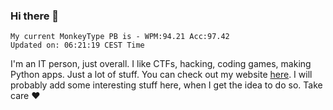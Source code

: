 ### Hi there 👋
<!-- PB START -->
```
My current MonkeyType PB is - WPM:94.21 Acc:97.42
Updated on: 06:21:19 CEST Time
```
<!-- PB END -->
I'm an IT person, just overall. I like CTFs, hacking, coding games, making Python apps. Just a lot of stuff.
You can check out my website [here](https://skill3472.github.io/).
I will probably add some interesting stuff here, when I get the idea to do so. Take care ❤️
